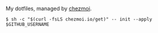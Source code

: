 My dotfiles, managed by [chezmoi](https://chezmoi.io).

```
$ sh -c "$(curl -fsLS chezmoi.io/get)" -- init --apply $GITHUB_USERNAME
```
